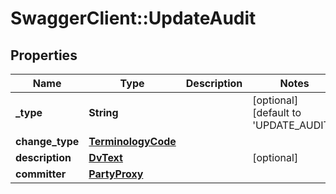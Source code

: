 # SwaggerClient::UpdateAudit

## Properties
Name | Type | Description | Notes
------------ | ------------- | ------------- | -------------
**_type** | **String** |  | [optional] [default to &#x27;UPDATE_AUDIT&#x27;]
**change_type** | [**TerminologyCode**](TerminologyCode.md) |  | 
**description** | [**DvText**](DvText.md) |  | [optional] 
**committer** | [**PartyProxy**](PartyProxy.md) |  | 

